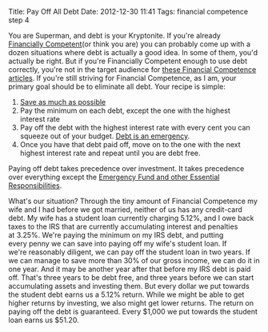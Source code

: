 Title: Pay Off All Debt
Date: 2012-12-30 11:41
Tags: financial competence step 4

You are Superman, and debt is your Kryptonite. If you're already
[Financially Competent](http://schof.org/2012/12/29/a-financial-roadmap/ "A Roadmap to Financial Competence")(or
think you are) you can probably come up with a dozen situations where
debt is actually a good idea. In some of them, you'd actually be right.
But if you're Financially Competent enough to use debt correctly, you're
not in the target audience for [these Financial Competence
articles](/2012/12/29/a-financial-roadmap/). If
you're still striving for Financial Competence, as I am, your primary
goal should be to eliminate all debt. Your recipe is simple:

1.  [Save as much
    as possible](http://schof.org/2012/12/30/increasing-your-saving-rate/ "Increasing Your Saving Rate")
2.  Pay the minimum on each debt, except the one with the highest
    interest rate
3.  Pay off the debt with the highest interest rate with every cent you
    can squeeze out of your budget. [Debt is an
    emergency](http://www.mrmoneymustache.com/2012/04/18/news-flash-your-debt-is-an-emergency/).
4.  Once you have that debt paid off, move on to the one with the next
    highest interest rate and repeat until you are debt free.

Paying off debt takes precedence over investment. It takes precedence
over everything except the [Emergency Fund and other Essential
Responsibilities](http://schof.org/2012/12/30/taking-care-of-essential-responsibilities/ "Taking Care of Essential Responsibilities").

What's our situation? Through the tiny amount of Financial Competence my
wife and I had before we got married, neither of us has any credit-card
debt. My wife has a student loan currently charging 5.12%, and I owe
back taxes to the IRS that are currently accumulating interest and
penalties at 3.25%. We're paying the minimum on my IRS debt, and putting
every penny we can save into paying off my wife's student loan. If
we're reasonably diligent, we can pay off the student loan in two
years. If we can manage to save more than 30% of our gross income, we
can do it in one year. And it may be another year after that before
my IRS debt is paid off. That's three years to be debt free, and
three years before we can start accumulating assets and investing
them. But every dollar we put towards the student debt earns us a
5.12% return. While we might be able to get higher returns by
investing, we also might get lower returns. The return on paying off the
debt is guaranteed. Every $1,000 we put towards the student loan
earns us $51.20.

